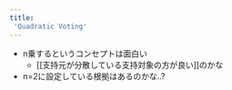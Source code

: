 ```yaml
---
title:
 'Quadratic Voting'
---
```


- n乗するというコンセプトは面白い
    - [[支持元が分散している支持対象の方が良い]]のかな
- n=2に設定している根拠はあるのかな..?
